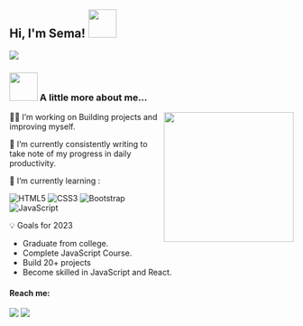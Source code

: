 <h2> Hi, I'm Sema! <img src="https://media.giphy.com/media/mGcNjsfWAjY5AEZNw6/giphy.gif" width="50"></h2>
<a href="https://github.com/semakeremetci">
   <img src="https://komarev.com/ghpvc/?username=semakeremetci">
</a>

### <img src="https://media.giphy.com/media/VgCDAzcKvsR6OM0uWg/giphy.gif" width="50"> A little more about me... 

<img align='right' src="https://media2.giphy.com/media/ES4Vcv8zWfIt2/giphy.gif?cid=ecf05e470idrf9f44ylvlmbzsyv99c1jnazw29y43otful7q&rid=giphy.gif&ct=g" width="230">

👩‍💻 I’m working on Building projects and improving myself.

🔭 I’m currently consistently writing to take note of my progress in daily productivity.


🌱 I’m currently learning :

![HTML5](https://img.shields.io/badge/-HTML5-black?style=flat-square&logo=html5&logoColor=red)
![CSS3](https://img.shields.io/badge/-CSS3-black?style=flat-square&logo=css3)
![Bootstrap](https://img.shields.io/badge/-Bootstrap-black?style=flat-square&logo=bootstrap)
![JavaScript](https://img.shields.io/badge/-JavaScript-black?style=flat-square&logo=javascript)

💡 Goals for 2023
- Graduate from college.
- Complete JavaScript Course.
- Build 20+ projects 
- Become skilled in JavaScript and React.
#### Reach me:
[![](https://img.shields.io/badge/LinkedIn-semakeremetci-blue)](https://www.linkedin.com/in/semakeremetci/)
[![](https://img.shields.io/badge/Gmail-keremetcisema@gmail.com-red)](mailto:keremetcisema@gmail.com)

